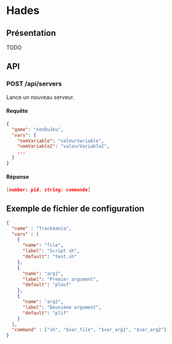 # Hades
## Présentation
TODO
## API
### POST /api/servers
Lance un nouveau serveur.
#### Requête
```json
{
  "game": "nonDuJeu",
  "vars": {
    "nomVariable": "valeurVariable",
    "nomVariable2": "valeurVariable2",
    ...
  }
}
```
#### Réponse
```json
[number: pid, string: commande]
```
## Exemple de fichier de configuration
```json
{
  "name" : "Trackmania",
  "vars" : [
    {
      "name": "file",
      "label": "Script sh",
      "default": "test.sh"
    },
    {
      "name": "arg1",
      "label": "Premier argument",
      "default": "plouf"
    },
    {
      "name": "arg2",
      "label": "Deuxième argument",
      "default": "plif"
    }
  ],
  "command" : ["sh", "$var_file", "$var_arg1", "$var_arg2"]
}
```